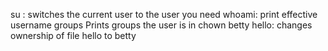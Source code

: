 su <username>: switches the current user to the user you need
whoami: print effective username
groups <username> Prints groups the user is in
chown betty hello: changes ownership of file hello to betty


